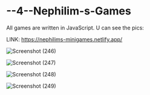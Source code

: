 # --4--Nephilim-s-Games

All games are written in JavaScript. U can see the pics:

LINK: https://nephilims-minigames.netlify.app/

![Screenshot (246)](https://user-images.githubusercontent.com/105174357/204757827-98128455-aa9e-4361-b4cb-0dcad3129cd6.png)

![Screenshot (247)](https://user-images.githubusercontent.com/105174357/204757878-7ff403bb-db38-455d-9844-ebd9b0e07dc1.png)

![Screenshot (248)](https://user-images.githubusercontent.com/105174357/204757932-21ae71c8-7382-4915-85b6-c65f69540cc5.png)

![Screenshot (249)](https://user-images.githubusercontent.com/105174357/204757952-a536f0d5-bb93-4c80-a1a3-4622c525e444.png)
